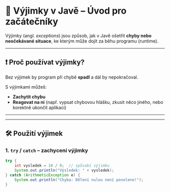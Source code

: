 # 📘 Výjimky v Javě – Úvod pro začátečníky

Výjimky (angl. *exceptions*) jsou způsob, jak v Javě ošetřit **chyby nebo neočekávané situace**, ke
kterým může dojít za běhu programu (runtime).

---

## ❗ Proč používat výjimky?

Bez výjimek by program při chybě **spadl** a dál by nepokračoval.

S výjimkami můžeš:

- **Zachytit chybu**
- **Reagovat na ni** (např. vypsat chybovou hlášku, zkusit něco jiného, nebo korektně ukončit
  aplikaci)

---


---

## 🛠️ Použití výjimek

### 1. `try` / `catch` – zachycení výjimky

```java
try {
    int vysledek = 10 / 0;  // způsobí výjimku
    System.out.println("Výsledek: " + vysledek);
} catch (ArithmeticException e) {
    System.out.println("Chyba: Dělení nulou není povoleno!");
}


